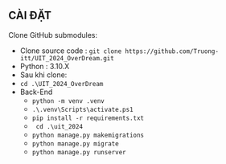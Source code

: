 ## CÀI ĐẶT

Clone GitHub submodules:
- Clone source code :  ```git clone https://github.com/Truong-itt/UIT_2024_OverDream.git```
- Python : 3.10.X
- Sau khi clone:
- ``` cd .\UIT_2024_OverDream ```
- Back-End
    + ``` python -m venv .venv ```
    + ``` .\.venv\Scripts\activate.ps1 ```
    + ``` pip install -r requirements.txt ```
    + ``` cd .\uit_2024```
    + ``` python manage.py makemigrations ```
    + ``` python manage.py migrate ```
    + ``` python manage.py runserver ```
